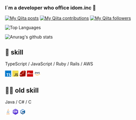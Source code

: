 ### I`m a developer who office idom.inc 👋

[![My Qiita posts](https://qiita-badge.apiapi.app/s/grrrr/posts.svg)](http://qiita.com/grrrr)
[![My Qiita contributions](https://qiita-badge.apiapi.app/s/grrrr/contributions.svg)](http://qiita.com/grrrr)
[![My Qiita followers](https://qiita-badge.apiapi.app/s/grrrr/followers.svg)](http://qiita.com/grrrr)

![Top Languages](https://github-readme-stats.vercel.app/api/top-langs/?username=ymsrk&theme=tokyonight&layout=compact)

![Anurag's github stats](https://github-readme-stats.vercel.app/api?username=ymsrk&show_icons=true&theme=tokyonight)


## 🔨 skill
TypeScript / JavaScript / Ruby / Rails / AWS

<code><img height="20" src="https://raw.githubusercontent.com/github/explore/80688e429a7d4ef2fca1e82350fe8e3517d3494d/topics/typescript/typescript.png"></code>
<code><img height="20" src="https://raw.githubusercontent.com/github/explore/80688e429a7d4ef2fca1e82350fe8e3517d3494d/topics/javascript/javascript.png"></code>
<code><img height="20" src="https://raw.githubusercontent.com/github/explore/80688e429a7d4ef2fca1e82350fe8e3517d3494d/topics/ruby/ruby.png"></code>
<code><img height="20" src="https://raw.githubusercontent.com/github/explore/80688e429a7d4ef2fca1e82350fe8e3517d3494d/topics/rails/rails.png"></code>
<code><img height="20" src="https://raw.githubusercontent.com/github/explore/80688e429a7d4ef2fca1e82350fe8e3517d3494d/topics/aws/aws.png"></code>

## 🙅‍♂️ old skill

Java / C# / C

<code><img height="20" src="https://raw.githubusercontent.com/github/explore/80688e429a7d4ef2fca1e82350fe8e3517d3494d/topics/java/java.png"></code>
<code><img height="20" src="https://raw.githubusercontent.com/github/explore/80688e429a7d4ef2fca1e82350fe8e3517d3494d/topics/csharp/csharp.png"></code>
<code><img height="20" src="https://raw.githubusercontent.com/github/explore/80688e429a7d4ef2fca1e82350fe8e3517d3494d/topics/c/c.png"></code>


<!--
**ymsrk/ymsrk** is a ✨ _special_ ✨ repository because its `README.md` (this file) appears on your GitHub profile.

Here are some ideas to get you started:

- 🔭 I’m currently working on ...
- 🌱 I’m currently learning ...
- 👯 I’m looking to collaborate on ...
- 🤔 I’m looking for help with ...
- 💬 Ask me about ...
- 📫 How to reach me: ...
- 😄 Pronouns: ...
- ⚡ Fun fact: ...
-->
